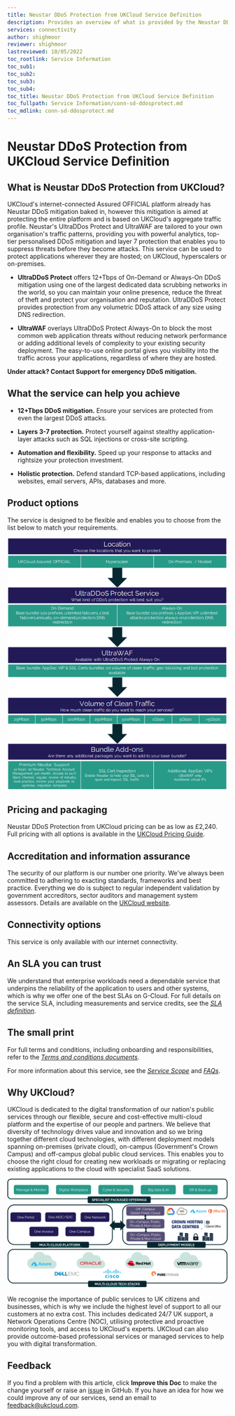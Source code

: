 ```yaml
---
title: Neustar DDoS Protection from UKCloud Service Definition
description: Provides an overview of what is provided by the Neustar DDoS Protection from UKCloud service
services: connectivity
author: shighmoor
reviewer: shighmoor
lastreviewed: 10/05/2022
toc_rootlink: Service Information
toc_sub1: 
toc_sub2:
toc_sub3:
toc_sub4:
toc_title: Neustar DDoS Protection from UKCloud Service Definition
toc_fullpath: Service Information/conn-sd-ddosprotect.md
toc_mdlink: conn-sd-ddosprotect.md
---
```


# Neustar DDoS Protection from UKCloud Service Definition

## What is Neustar DDoS Protection from UKCloud?

UKCloud's internet-connected Assured OFFICIAL platform already has Neustar DDoS mitigation baked in, however this mitigation is aimed at protecting the entire platform and is based on UKCloud's aggregate traffic profile. Neustar's UltraDDos Protect and UltraWAF are tailored to your own organisation's traffic patterns, providing you with powerful analytics, top-tier personalised DDoS mitigation and layer 7 protection that enables you to suppress threats before they become attacks. This service can be used to protect applications wherever they are hosted; on UKCloud, hyperscalers or on-premises.

- **UltraDDoS Protect** offers 12+Tbps of On-Demand or Always-On DDoS mitigation using one of the largest dedicated data scrubbing networks in the world, so you can maintain your online presence, reduce the threat of theft and protect your organisation and reputation. UltraDDoS Protect provides protection from any volumetric DDoS attack of any size using DNS redirection.

- **UltraWAF** overlays UltraDDoS Protect Always-On to block the most common web application threats without reducing network performance or adding additional levels of complexity to your existing security deployment. The easy-to-use online portal gives you visibility into the traffic across your applications, regardless of where they are hosted.

**Under attack? Contact Support for emergency DDoS mitigation.**

## What the service can help you achieve

- **12+Tbps DDoS mitigation.** Ensure your services are protected from even the largest DDoS attacks.

- **Layers 3-7 protection.** Protect yourself against stealthy application-layer attacks such as SQL injections or cross-site scripting.

- **Automation and flexibility.** Speed up your response to attacks and rightsize your protection investment.

- **Holistic protection.** Defend standard TCP-based applications, including websites, email servers, APIs, databases and more.

## Product options

The service is designed to be flexible and enables you to choose from the list below to match your requirements.

![Neustar DDoS Protection from UKCloud product options](images/conn-ddosprotect-product-options-g13.png)

## Pricing and packaging

Neustar DDoS Protection from UKCloud pricing can be as low as £2,240. Full pricing with all options is available in the [UKCloud Pricing Guide](https://ukcloud.com/pricing-guide).

## Accreditation and information assurance

The security of our platform is our number one priority. We've always been committed to adhering to exacting standards, frameworks and best practice. Everything we do is subject to regular independent validation by government accreditors, sector auditors and management system assessors. Details are available on the [UKCloud website](https://ukcloud.com/governance/).

## Connectivity options

This service is only available with our internet connectivity.

## An SLA you can trust

We understand that enterprise workloads need a dependable service that underpins the reliability of the application to users and other systems, which is why we offer one of the best SLAs on G-Cloud. For full details on the service SLA, including measurements and service credits, see the [*SLA definition*](../other/other-ref-sla-definition.md).

## The small print

For full terms and conditions, including onboarding and responsibilities, refer to the [*Terms and conditions documents*](../other/other-ref-terms-and-conditions.md).

For more information about this service, see the [*Service Scope*](conn-sco-app-ddos.md) and [*FAQs*](conn-faq-app-ddos.md).

## Why UKCloud?

UKCloud is dedicated to the digital transformation of our nation's public services through our flexible, secure and cost-effective multi-cloud platform and the expertise of our people and partners. We believe that diversity of technology drives value and innovation and so we bring together different cloud technologies, with different deployment models spanning on-premises (private cloud), on-campus (Government's Crown Campus) and off-campus global public cloud services. This enables you to choose the right cloud for creating new workloads or migrating or replacing existing applications to the cloud with specialist SaaS solutions.

![UKCloud services](images/ukc-services-g13.png)

We recognise the importance of public services to UK citizens and businesses, which is why we include the highest level of support to all our customers at no extra cost. This includes dedicated 24/7 UK support, a Network Operations Centre (NOC), utilising protective and proactive monitoring tools, and access to UKCloud's experts. UKCloud can also provide outcome-based professional services or managed services to help you with digital transformation.

## Feedback

If you find a problem with this article, click **Improve this Doc** to make the change yourself or raise an [issue](https://github.com/UKCloud/documentation/issues) in GitHub. If you have an idea for how we could improve any of our services, send an email to <feedback@ukcloud.com>.
